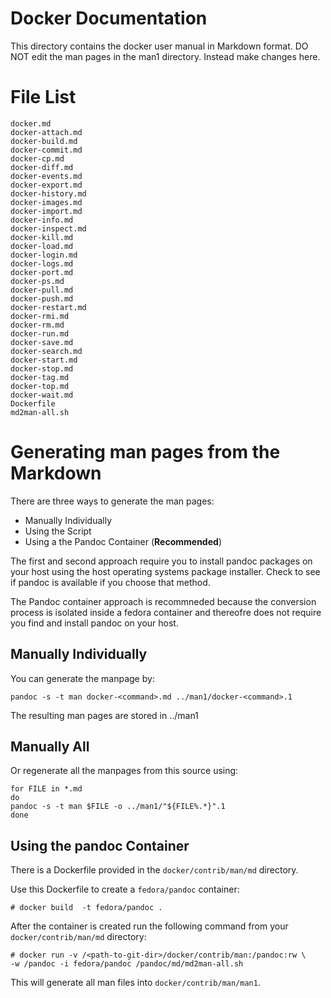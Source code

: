 Docker Documentation
====================

This directory contains the docker user manual in Markdown format.
DO NOT edit the man pages in the man1 directory. Instead make changes here.

# File List

    docker.md
    docker-attach.md
    docker-build.md
    docker-commit.md
    docker-cp.md
    docker-diff.md
    docker-events.md
    docker-export.md
    docker-history.md
    docker-images.md
    docker-import.md
    docker-info.md
    docker-inspect.md
    docker-kill.md
    docker-load.md
    docker-login.md
    docker-logs.md
    docker-port.md
    docker-ps.md
    docker-pull.md
    docker-push.md
    docker-restart.md
    docker-rmi.md
    docker-rm.md
    docker-run.md
    docker-save.md
    docker-search.md
    docker-start.md
    docker-stop.md
    docker-tag.md
    docker-top.md
    docker-wait.md
    Dockerfile
    md2man-all.sh

# Generating man pages from the Markdown

There are three ways to generate the man pages:
* Manually Individually
* Using the Script
* Using a the Pandoc Container (**Recommended**)

The first and second approach require you to install pandoc packages
 on your host using the host operating systems package installer. Check
to see if pandoc is available if you choose that method.

The Pandoc container approach is recommneded because the conversion process
is isolated inside a fedora container and thereofre does not require you
find and install pandoc on your host.

## Manually Individually

You can generate the manpage by:

    pandoc -s -t man docker-<command>.md ../man1/docker-<command>.1

The resulting man pages are stored in ../man1

## Manually All

Or regenerate all the manpages from this source using:

    for FILE in *.md
    do
    pandoc -s -t man $FILE -o ../man1/"${FILE%.*}".1
    done

## Using the pandoc Container

There is a Dockerfile provided in the `docker/contrib/man/md` directory.

Use this Dockerfile to create a `fedora/pandoc` container:

    # docker build  -t fedora/pandoc .

After the container is created run the following command from your
`docker/contrib/man/md` directory:

    # docker run -v /<path-to-git-dir>/docker/contrib/man:/pandoc:rw \
    -w /pandoc -i fedora/pandoc /pandoc/md/md2man-all.sh

This will generate all man files into `docker/contrib/man/man1`.
